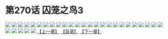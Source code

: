 # 第270话 囚笼之鸟3
![](https://s2.baozimh.com/scomic/sanyanxiaotianlu-samanhua/0/269-e4ij/1.jpg)
![](https://s2.baozimh.com/scomic/sanyanxiaotianlu-samanhua/0/269-e4ij/2.jpg)
![](https://s2.baozimh.com/scomic/sanyanxiaotianlu-samanhua/0/269-e4ij/3.jpg)
![](https://s2.baozimh.com/scomic/sanyanxiaotianlu-samanhua/0/269-e4ij/4.jpg)
![](https://s2.baozimh.com/scomic/sanyanxiaotianlu-samanhua/0/269-e4ij/5.jpg)
![](https://s2.baozimh.com/scomic/sanyanxiaotianlu-samanhua/0/269-e4ij/6.jpg)
![](https://s2.baozimh.com/scomic/sanyanxiaotianlu-samanhua/0/269-e4ij/7.jpg)
![](https://s2.baozimh.com/scomic/sanyanxiaotianlu-samanhua/0/269-e4ij/8.jpg)
![](https://s2.baozimh.com/scomic/sanyanxiaotianlu-samanhua/0/269-e4ij/9.jpg)
![](https://s2.baozimh.com/scomic/sanyanxiaotianlu-samanhua/0/269-e4ij/10.jpg)
![](https://s2.baozimh.com/scomic/sanyanxiaotianlu-samanhua/0/269-e4ij/11.jpg)
![](https://s2.baozimh.com/scomic/sanyanxiaotianlu-samanhua/0/269-e4ij/12.jpg)
![](https://s2.baozimh.com/scomic/sanyanxiaotianlu-samanhua/0/269-e4ij/13.jpg)
![](https://s2.baozimh.com/scomic/sanyanxiaotianlu-samanhua/0/269-e4ij/14.jpg)
![](https://s2.baozimh.com/scomic/sanyanxiaotianlu-samanhua/0/269-e4ij/15.jpg)
![](https://s2.baozimh.com/scomic/sanyanxiaotianlu-samanhua/0/269-e4ij/16.jpg)
![](https://s2.baozimh.com/scomic/sanyanxiaotianlu-samanhua/0/269-e4ij/17.jpg)
![](https://s2.baozimh.com/scomic/sanyanxiaotianlu-samanhua/0/269-e4ij/18.jpg)
![](https://s2.baozimh.com/scomic/sanyanxiaotianlu-samanhua/0/269-e4ij/19.jpg)
![](https://s2.baozimh.com/scomic/sanyanxiaotianlu-samanhua/0/269-e4ij/20.jpg)
![](https://s2.baozimh.com/scomic/sanyanxiaotianlu-samanhua/0/269-e4ij/21.jpg)
![](https://s2.baozimh.com/scomic/sanyanxiaotianlu-samanhua/0/269-e4ij/22.jpg)
![](https://s2.baozimh.com/scomic/sanyanxiaotianlu-samanhua/0/269-e4ij/23.jpg)
![](https://s2.baozimh.com/scomic/sanyanxiaotianlu-samanhua/0/269-e4ij/24.jpg)
![](https://s2.baozimh.com/scomic/sanyanxiaotianlu-samanhua/0/269-e4ij/25.jpg)
![](https://s2.baozimh.com/scomic/sanyanxiaotianlu-samanhua/0/269-e4ij/26.jpg)
![](https://s2.baozimh.com/scomic/sanyanxiaotianlu-samanhua/0/269-e4ij/27.jpg)
![](https://s2.baozimh.com/scomic/sanyanxiaotianlu-samanhua/0/269-e4ij/28.jpg)
![](https://s2.baozimh.com/scomic/sanyanxiaotianlu-samanhua/0/269-e4ij/29.jpg)
![](https://s2.baozimh.com/scomic/sanyanxiaotianlu-samanhua/0/269-e4ij/30.jpg)
[【上一章】](./269.md)
[【目录】](./README.md)
[【下一章】](./271.md)
